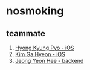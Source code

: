 # nosmoking

## teammate

1. [Hyong Kyung Pyo - iOS](https://github.com/kyungpyoda)
2. [Kim Ga Hyeon - iOS](https://github.com/mcrkgus)
3. [Jeong Yeon Hee - backend](https://github.com/yeonhee7935)
